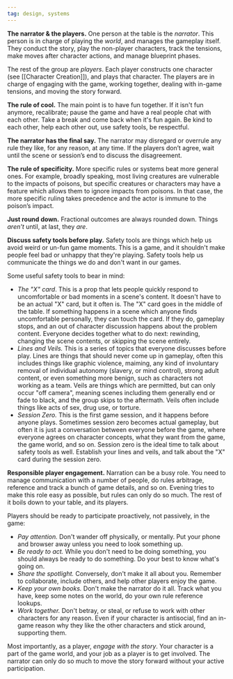 ```yaml
---
tag: design, systems
---
```

**The narrator & the players.** One person at the table is the *narrator*. This person is in charge of playing the *world*, and manages the gameplay itself. They conduct the story, play the non-player characters, track the tensions, make moves after character actions, and manage blueprint phases.

The rest of the group are *players*. Each player constructs one character (see [[Character Creation]]), and plays that character. The players are in charge of engaging with the game, working together, dealing with in-game tensions, and moving the story forward.

**The rule of cool.** The main point is to have fun together. If it isn't fun anymore, recalibrate; pause the game and have a real people chat with each other. Take a break and come back when it's fun again. Be kind to each other, help each other out, use safety tools, be respectful.

**The narrator has the final say.** The narrator may disregard or overrule any rule they like, for any reason, at any time. If the players don’t agree, wait until the scene or session’s end to discuss the disagreement.

**The rule of specificity.** More specific rules or systems beat more general ones. For example, broadly speaking, most living creatures are vulnerable to the impacts of poisons, but specific creatures or characters may have a feature which allows them to ignore impacts from poisons. In that case, the more specific ruling takes precedence and the actor is immune to the poison’s impact.

**Just round down.** Fractional outcomes are always rounded down. Things *aren't* until, at last, they *are*.

**Discuss safety tools before play.** Safety tools are things which help us avoid weird or un-fun game moments. This is a game, and it shouldn't make people feel bad or unhappy that they're playing. Safety tools help us communicate the things we do and don't want in our games. 

Some useful safety tools to bear in mind:

- *The "X" card*. This is a prop that lets people quickly respond to uncomfortable or bad moments in a scene's content. It doesn't have to be an actual "X" card, but it often is. The "X" card goes in the middle of the table. If something happens in a scene which anyone finds uncomfortable personally, they can touch the card. If they do, gameplay stops, and an out of character discussion happens about the problem content. Everyone decides together what to do next: rewinding, changing the scene contents, or skipping the scene entirely.
- *Lines and Veils.* This is a series of topics that everyone discusses before play. Lines are things that should never come up in gameplay, often this includes things like graphic violence, maiming, any kind of involuntary removal of individual autonomy (slavery, or mind control), strong adult content, or even something more benign, such as characters not working as a team. Veils are things which are permitted, but can only occur "off camera", meaning scenes including them generally end or fade to black, and the group skips to the aftermath. Veils often include things like acts of sex, drug use, or torture.
- *Session Zero.* This is the first game session, and it happens before anyone plays. Sometimes session zero becomes actual gameplay, but often it is just a conversation between everyone before the game, where everyone agrees on character concepts, what they want from the game, the game world, and so on. Session zero is the ideal time to talk about safety tools as well. Establish your lines and veils, and talk about the "X" card during the session zero.

**Responsible player engagement.** Narration can be a busy role. You need to manage communication with a number of people, do rules arbitrage, reference and track a bunch of game details, and so on. Evening tries to make this role easy as possible, but rules can only do so much. The rest of it boils down to your table, and its players.

Players should be ready to participate proactively, not passively, in the game:

- *Pay attention.* Don't wander off physically, or mentally. Put your phone and browser away unless you need to look something up.
- *Be ready to act.* While you don't need to be doing something, you should always be ready to do something. Do your best to know what's going on.
- *Share the spotlight.* Conversely, don't make it all about you. Remember to collaborate, include others, and help other players enjoy the game.
- *Keep your own books.* Don't make the narrator do it all. Track what you have, keep some notes on the world, do your own rule reference lookups.
- *Work together.* Don't betray, or steal, or refuse to work with other characters for any reason. Even if your character is antisocial, find an in-game reason why they like the other characters and stick around, supporting them.

Most importantly, as a player, *engage with the story*. Your character is a part of the game world, and your job as a player is to get involved. The narrator can only do so much to move the story forward without your active participation.
